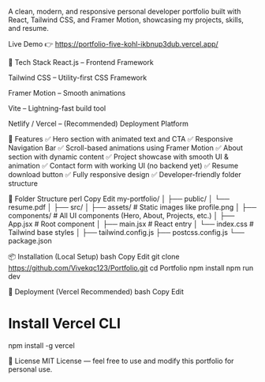 A clean, modern, and responsive personal developer portfolio built with React, Tailwind CSS, and Framer Motion, showcasing my projects, skills, and resume.

Live Demo 👉 https://portfolio-five-kohl-ikbnup3dub.vercel.app/

🚀 Tech Stack
React.js – Frontend Framework

Tailwind CSS – Utility-first CSS Framework

Framer Motion – Smooth animations

Vite – Lightning-fast build tool

Netlify / Vercel – (Recommended) Deployment Platform

🎯 Features
✅ Hero section with animated text and CTA
✅ Responsive Navigation Bar
✅ Scroll-based animations using Framer Motion
✅ About section with dynamic content
✅ Project showcase with smooth UI & animation
✅ Contact form with working UI (no backend yet)
✅ Resume download button
✅ Fully responsive design
✅ Developer-friendly folder structure

📁 Folder Structure
perl
Copy
Edit
my-portfolio/
│
├── public/
│   └── resume.pdf
│
├── src/
│   ├── assets/           # Static images like profile.png
│   ├── components/       # All UI components (Hero, About, Projects, etc.)
│   ├── App.jsx           # Root component
│   ├── main.jsx          # React entry
│   └── index.css         # Tailwind base styles
│
├── tailwind.config.js
├── postcss.config.js
└── package.json

📦 Installation (Local Setup)
bash
Copy
Edit
git clone https://github.com/Vivekqc123/Portfolio.git
cd Portfolio
npm install
npm run dev

🚀 Deployment (Vercel Recommended)
bash
Copy
Edit
# Install Vercel CLI
npm install -g vercel

📄 License
MIT License — feel free to use and modify this portfolio for personal use.
